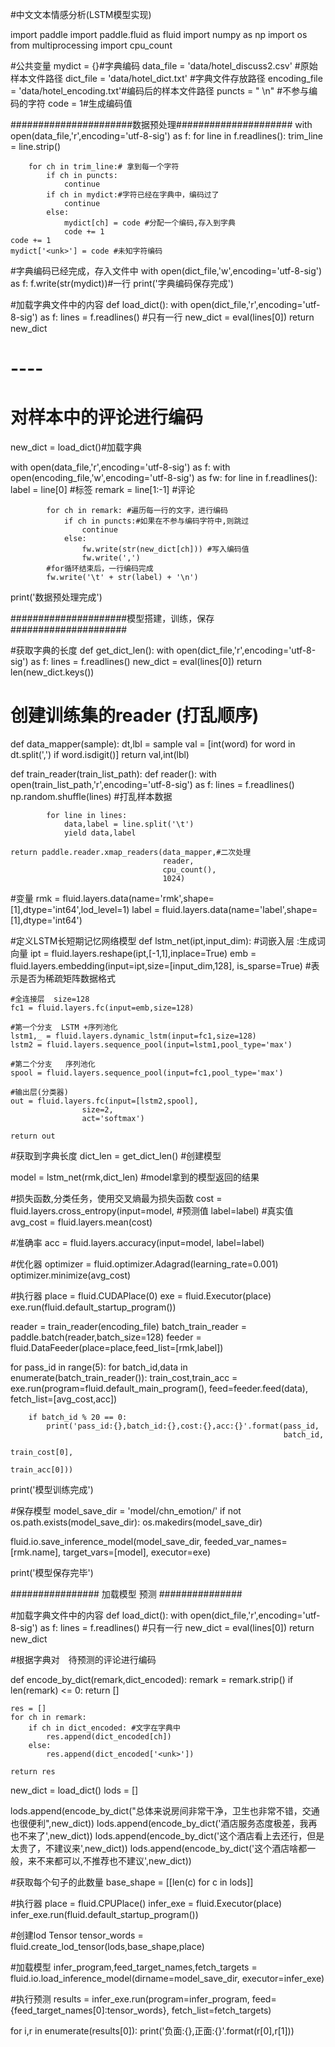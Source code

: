 #中文文本情感分析(LSTM模型实现)

import paddle
import paddle.fluid as fluid
import numpy as np
import os
from multiprocessing import cpu_count

#公共变量
mydict = {}#字典编码
data_file = 'data/hotel_discuss2.csv' #原始样本文件路径
dict_file = 'data/hotel_dict.txt' #字典文件存放路径
encoding_file = 'data/hotel_encoding.txt'#编码后的样本文件路径
puncts = " \n" #不参与编码的字符
code = 1#生成编码值

######################数据预处理#####################
with open(data_file,'r',encoding='utf-8-sig') as f:
    for line in f.readlines():
        trim_line = line.strip()

        for ch in trim_line:# 拿到每一个字符
            if ch in puncts:
                continue
            if ch in mydict:#字符已经在字典中，编码过了
                continue
            else:
                mydict[ch] = code #分配一个编码,存入到字典
                code += 1
    code += 1
    mydict['<unk>'] = code #未知字符编码

#字典编码已经完成，存入文件中
with open(dict_file,'w',encoding='utf-8-sig') as f:
    f.write(str(mydict))#一行
    print('字典编码保存完成')


#加载字典文件中的内容
def load_dict():
    with open(dict_file,'r',encoding='utf-8-sig') as f:
        lines = f.readlines() #只有一行
        new_dict = eval(lines[0])
    return new_dict

# ----
# 对样本中的评论进行编码

new_dict = load_dict()#加载字典

with open(data_file,'r',encoding='utf-8-sig') as f:
    with open(encoding_file,'w',encoding='utf-8-sig') as fw:
        for line in f.readlines():
            label = line[0] #标签
            remark = line[1:-1] #评论

            for ch in remark: #遍历每一行的文字，进行编码
                if ch in puncts:#如果在不参与编码字符中,则跳过
                    continue
                else:
                    fw.write(str(new_dict[ch])) #写入编码值
                    fw.write(',')
            #for循环结束后，一行编码完成
            fw.write('\t' + str(label) + '\n')

print('数据预处理完成')


#####################模型搭建，训练，保存#####################

#获取字典的长度
def get_dict_len():
    with open(dict_file,'r',encoding='utf-8-sig') as f:
        lines = f.readlines()
        new_dict = eval(lines[0])
    return len(new_dict.keys())


# 创建训练集的reader (打乱顺序)

def data_mapper(sample):
    dt,lbl = sample
    val = [int(word) for word in dt.split(',') if word.isdigit()]
    return val,int(lbl)



def train_reader(train_list_path):
    def reader():
        with open(train_list_path,'r',encoding='utf-8-sig') as f:
            lines = f.readlines()
            np.random.shuffle(lines) #打乱样本数据

            for line in lines:
                data,label = line.split('\t')
                yield data,label

    return paddle.reader.xmap_readers(data_mapper,#二次处理
                                      reader,
                                      cpu_count(),
                                      1024)


#变量
rmk = fluid.layers.data(name='rmk',shape=[1],dtype='int64',lod_level=1)
label = fluid.layers.data(name='label',shape=[1],dtype='int64')

#定义LSTM长短期记忆网络模型
def lstm_net(ipt,input_dim):
    #词嵌入层  :生成词向量
    ipt = fluid.layers.reshape(ipt,[-1,1],inplace=True)
    emb = fluid.layers.embedding(input=ipt,size=[input_dim,128],
                           is_sparse=True) #表示是否为稀疏矩阵数据格式

    #全连接层  size=128
    fc1 = fluid.layers.fc(input=emb,size=128)

    #第一个分支  LSTM +序列池化
    lstm1,_ = fluid.layers.dynamic_lstm(input=fc1,size=128)
    lstm2 = fluid.layers.sequence_pool(input=lstm1,pool_type='max')

    #第二个分支   序列池化
    spool = fluid.layers.sequence_pool(input=fc1,pool_type='max')

    #输出层(分类器)
    out = fluid.layers.fc(input=[lstm2,spool],
                    size=2,
                    act='softmax')

    return out

#获取到字典长度
dict_len = get_dict_len()
#创建模型

model = lstm_net(rmk,dict_len) #model拿到的模型返回的结果

#损失函数,分类任务，使用交叉熵最为损失函数
cost = fluid.layers.cross_entropy(input=model, #预测值
                           label=label) #真实值
avg_cost = fluid.layers.mean(cost)

#准确率
acc = fluid.layers.accuracy(input=model,
                            label=label)

#优化器
optimizer = fluid.optimizer.Adagrad(learning_rate=0.001)
optimizer.minimize(avg_cost)


#执行器
place = fluid.CUDAPlace(0)
exe = fluid.Executor(place)
exe.run(fluid.default_startup_program())

reader = train_reader(encoding_file)
batch_train_reader = paddle.batch(reader,batch_size=128)
feeder = fluid.DataFeeder(place=place,feed_list=[rmk,label])


for pass_id in range(5):
    for batch_id,data in enumerate(batch_train_reader()):
        train_cost,train_acc = exe.run(program=fluid.default_main_program(),
                                       feed=feeder.feed(data),
                                       fetch_list=[avg_cost,acc])

        if batch_id % 20 == 0:
            print('pass_id:{},batch_id:{},cost:{},acc:{}'.format(pass_id,
                                                                 batch_id,
                                                                 train_cost[0],
                                                                 train_acc[0]))

print('模型训练完成')

#保存模型
model_save_dir = 'model/chn_emotion/'
if not os.path.exists(model_save_dir):
    os.makedirs(model_save_dir)

fluid.io.save_inference_model(model_save_dir,
                              feeded_var_names=[rmk.name],
                              target_vars=[model],
                              executor=exe)

print('模型保存完毕')



################ 加载模型 预测 ###############

#加载字典文件中的内容
def load_dict():
    with open(dict_file,'r',encoding='utf-8-sig') as f:
        lines = f.readlines() #只有一行
        new_dict = eval(lines[0])
    return new_dict



#根据字典对　待预测的评论进行编码

def encode_by_dict(remark,dict_encoded):
    remark = remark.strip()
    if len(remark) <= 0:
        return []

    res = []
    for ch in remark:
        if ch in dict_encoded: #文字在字典中
            res.append(dict_encoded[ch])
        else:
            res.append(dict_encoded['<unk>'])

    return res

new_dict = load_dict()
lods = []

lods.append(encode_by_dict("总体来说房间非常干净，卫生也非常不错，交通也很便利",new_dict))
lods.append(encode_by_dict('酒店服务态度极差，我再也不来了',new_dict))
lods.append(encode_by_dict('这个酒店看上去还行，但是太贵了，不建议来',new_dict))
lods.append(encode_by_dict('这个酒店啥都一般，来不来都可以,不推荐也不建议',new_dict))

#获取每个句子的此数量
base_shape = [[len(c) for c in lods]]

#执行器
place = fluid.CPUPlace()
infer_exe = fluid.Executor(place)
infer_exe.run(fluid.default_startup_program())

#创建lod Tensor
tensor_words = fluid.create_lod_tensor(lods,base_shape,place)

#加载模型
infer_program,feed_target_names,fetch_targets = fluid.io.load_inference_model(dirname=model_save_dir,
                              executor=infer_exe)

#执行预测
results = infer_exe.run(program=infer_program,
                        feed={feed_target_names[0]:tensor_words},
                        fetch_list=fetch_targets)

for i,r in enumerate(results[0]):
    print('负面:{},正面:{}'.format(r[0],r[1]))
